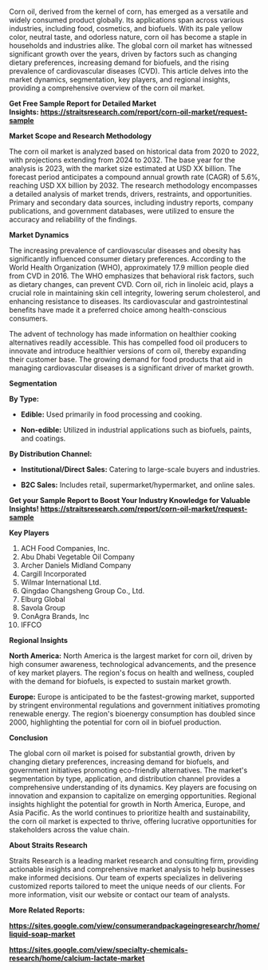 <div class="dad65929">
<div class="f9bf7997 d7dc56a8 c05b5566">
<div class="ds-markdown ds-markdown--block">
<p>Corn oil, derived from the kernel of corn, has emerged as a versatile and widely consumed product globally. Its applications span across various industries, including food, cosmetics, and biofuels. With its pale yellow color, neutral taste, and odorless nature, corn oil has become a staple in households and industries alike. The global corn oil market has witnessed significant growth over the years, driven by factors such as changing dietary preferences, increasing demand for biofuels, and the rising prevalence of cardiovascular diseases (CVD). This article delves into the market dynamics, segmentation, key players, and regional insights, providing a comprehensive overview of the corn oil market.</p>
<p><strong>Get Free Sample Report for Detailed Market Insights:&nbsp;<a href="https://straitsresearch.com/report/corn-oil-market/request-sample">https://straitsresearch.com/report/corn-oil-market/request-sample</a>&nbsp;</strong></p>
<p><strong>Market Scope and Research Methodology</strong></p>
<p>The corn oil market is analyzed based on historical data from 2020 to 2022, with projections extending from 2024 to 2032. The base year for the analysis is 2023, with the market size estimated at USD XX billion. The forecast period anticipates a compound annual growth rate (CAGR) of 5.6%, reaching USD XX billion by 2032. The research methodology encompasses a detailed analysis of market trends, drivers, restraints, and opportunities. Primary and secondary data sources, including industry reports, company publications, and government databases, were utilized to ensure the accuracy and reliability of the findings.</p>
<p><strong>Market Dynamics</strong></p>
<p>The increasing prevalence of cardiovascular diseases and obesity has significantly influenced consumer dietary preferences. According to the World Health Organization (WHO), approximately 17.9 million people died from CVD in 2016. The WHO emphasizes that behavioral risk factors, such as dietary changes, can prevent CVD. Corn oil, rich in linoleic acid, plays a crucial role in maintaining skin cell integrity, lowering serum cholesterol, and enhancing resistance to diseases. Its cardiovascular and gastrointestinal benefits have made it a preferred choice among health-conscious consumers.</p>
<p>The advent of technology has made information on healthier cooking alternatives readily accessible. This has compelled food oil producers to innovate and introduce healthier versions of corn oil, thereby expanding their customer base. The growing demand for food products that aid in managing cardiovascular diseases is a significant driver of market growth.</p>
<p><strong>Segmentation</strong></p>
<p><strong>By Type:</strong></p>
<ul>
<li>
<p><strong>Edible:</strong>&nbsp;Used primarily in food processing and cooking.</p>
</li>
<li>
<p><strong>Non-edible:</strong>&nbsp;Utilized in industrial applications such as biofuels, paints, and coatings.</p>
</li>
</ul>
<p><strong>By Distribution Channel:</strong></p>
<ul>
<li>
<p><strong>Institutional/Direct Sales:</strong>&nbsp;Catering to large-scale buyers and industries.</p>
</li>
<li>
<p><strong>B2C Sales:</strong>&nbsp;Includes retail, supermarket/hypermarket, and online sales.</p>
</li>
</ul>
<p><strong>Get your Sample Report to Boost Your Industry Knowledge for Valuable Insights!&nbsp;<a href="https://straitsresearch.com/report/corn-oil-market/request-sample">https://straitsresearch.com/report/corn-oil-market/request-sample</a>&nbsp;</strong></p>
<p><strong>Key Players</strong></p>
<ol>
<li>ACH Food Companies, Inc.</li>
<li>Abu Dhabi Vegetable Oil Company</li>
<li>Archer Daniels Midland Company</li>
<li>Cargill Incorporated</li>
<li>Wilmar International Ltd.</li>
<li>Qingdao Changsheng Group Co., Ltd.</li>
<li>Elburg Global</li>
<li>Savola Group</li>
<li>ConAgra Brands, Inc</li>
<li>IFFCO</li>
</ol>
<p><strong>Regional Insights</strong></p>
<p><strong>North America:</strong>&nbsp;North America is the largest market for corn oil, driven by high consumer awareness, technological advancements, and the presence of key market players. The region's focus on health and wellness, coupled with the demand for biofuels, is expected to sustain market growth.</p>
<p><strong>Europe:</strong>&nbsp;Europe is anticipated to be the fastest-growing market, supported by stringent environmental regulations and government initiatives promoting renewable energy. The region's bioenergy consumption has doubled since 2000, highlighting the potential for corn oil in biofuel production.</p>
<p><strong>Conclusion</strong></p>
<p>The global corn oil market is poised for substantial growth, driven by changing dietary preferences, increasing demand for biofuels, and government initiatives promoting eco-friendly alternatives. The market's segmentation by type, application, and distribution channel provides a comprehensive understanding of its dynamics. Key players are focusing on innovation and expansion to capitalize on emerging opportunities. Regional insights highlight the potential for growth in North America, Europe, and Asia Pacific. As the world continues to prioritize health and sustainability, the corn oil market is expected to thrive, offering lucrative opportunities for stakeholders across the value chain.</p>
<p><strong>About Straits Research</strong></p>
<p>Straits Research is a leading market research and consulting firm, providing actionable insights and comprehensive market analysis to help businesses make informed decisions. Our team of experts specializes in delivering customized reports tailored to meet the unique needs of our clients. For more information, visit our website or contact our team of analysts.</p>
<p><strong>More Related Reports:&nbsp;</strong></p>
<p><strong><a href="https://sites.google.com/view/consumerandpackageingresearchr/home/liquid-soap-market">https://sites.google.com/view/consumerandpackageingresearchr/home/liquid-soap-market</a></strong></p>
<p><strong><a href="https://sites.google.com/view/specialty-chemicals-research/home/calcium-lactate-market">https://sites.google.com/view/specialty-chemicals-research/home/calcium-lactate-market</a><br /></strong></p>
</div>
</div>
</div>
<div class="e886deb9">&nbsp;</div>
